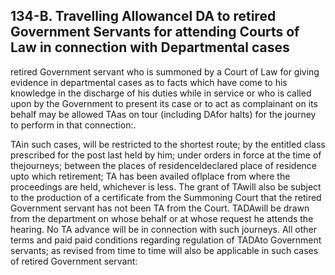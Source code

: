 ## 134-B. Travelling Allowancel DA to retired Government Servants for attending Courts of Law in connection with Departmental cases

retired Government servant who is summoned by a Court of Law for giving evidence in departmental cases as to facts which have come to his knowledge in the discharge of his duties while in service or who is called upon by the Government to present its case or to act as complainant on its behalf may be allowed TAas on tour (including DAfor halts) for the journey to perform in that connection:.

TAin such cases, will be restricted to the shortest route; by the entitled class prescribed for the post last held by him; under orders in force at the time of thejourneys; between the places of residenceldeclared place of residence upto which retirement; TA has been availed oflplace from where the proceedings are held, whichever is less. The grant of TAwill also be subject to the production of a certificate from the Summoning Court that the retired Government servant has not been TA from the Court. TADAwill be drawn from the department on whose behalf or at whose request he attends the hearing. No TA advance will be in connection with such journeys. All other terms and paid paid conditions regarding regulation of TADAto Government servants; as revised from time to time will also be applicable in such cases of retired Government servant:
